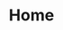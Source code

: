 ---
title: Home
layout: home
hero_image: "/assets/images/home/image.png" # You need to update this in CSS file
hero_title: "Learning to match, reconstruct, and understand the 3D world"
intro: "Matchlab is a research group specializing in computer vision, with a focus on problems that involve establishing correspondences between images or videos. We are a part of the <a href=\"https://www.imperial.ac.uk/electrical-engineering/research/intelligent-systems-and-networks/\">Intelligent Systems and Networks Group</a> at the <a href=\"https://www.imperial.ac.uk/electrical-engineering/\">Department of Electrical and Electronic Engineering</a> of Imperial College London."
more_info: "" 
more_info_image: ""
research_image: ""
research_text: ""
publications_image: ""
publications_text: ""
---